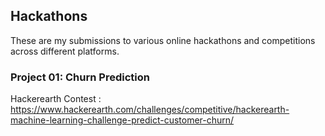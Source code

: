 ﻿## Hackathons

These are my submissions to various online hackathons and competitions across different platforms.

### Project 01: Churn Prediction
Hackerearth Contest : https://www.hackerearth.com/challenges/competitive/hackerearth-machine-learning-challenge-predict-customer-churn/
